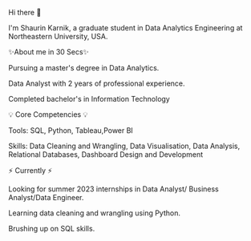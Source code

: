 Hi there 🙋

I'm Shaurin Karnik, a graduate student in Data Analytics Engineering at Northeastern University, USA.

✨About me in 30 Secs✨

Pursuing a master's degree in Data Analytics.

Data Analyst with 2 years of professional experience.

Completed bachelor's in Information Technology

💡 Core Competencies 💡

Tools: SQL, Python, Tableau,Power BI

Skills: Data Cleaning and Wrangling, Data Visualisation, Data Analysis, Relational Databases, Dashboard Design and Development

⚡️ Currently ⚡️

Looking for summer 2023 internships in Data Analyst/ Business Analyst/Data Engineer.

Learning data cleaning and wrangling using Python.

Brushing up on SQL skills.
